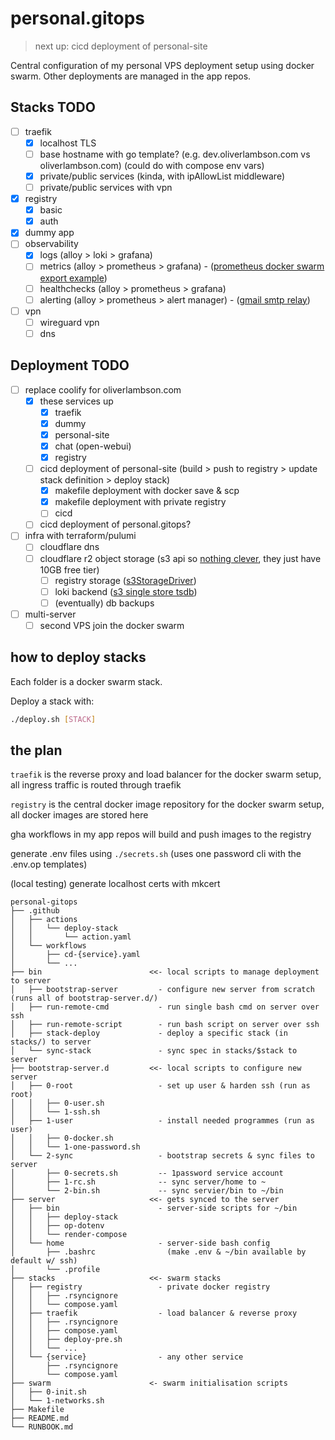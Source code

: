 # personal.gitops

> next up: cicd deployment of personal-site

Central configuration of my personal VPS deployment setup using docker swarm.
Other deployments are managed in the app repos.

## Stacks TODO

- [ ] traefik
  - [x] localhost TLS
  - [ ] base hostname with go template? (e.g. dev.oliverlambson.com vs oliverlambson.com) (could do with compose env vars)
  - [x] private/public services (kinda, with ipAllowList middleware)
  - [ ] private/public services with vpn
- [x] registry
  - [x] basic
  - [x] auth
- [x] dummy app
- [ ] observability
  - [x] logs (alloy > loki > grafana)
  - [ ] metrics (alloy > prometheus > grafana) - ([prometheus docker swarm export example](https://grafana.com/docs/alloy/latest/reference/components/discovery/discovery.dockerswarm/#example))
  - [ ] healthchecks (alloy > prometheus > grafana)
  - [ ] alerting (alloy > prometheus > alert manager) - ([gmail smtp relay](https://apps.google.com/supportwidget/articlehome?hl=en&article_url=https%3A%2F%2Fsupport.google.com%2Fa%2Fanswer%2F176600%3Fhl%3Den&assistant_id=generic-unu&product_context=176600&product_name=UnuFlow&trigger_context=a))
- [ ] vpn
  - [ ] wireguard vpn
  - [ ] dns

## Deployment TODO

- [ ] replace coolify for oliverlambson.com
  - [x] these services up
    - [x] traefik
    - [x] dummy
    - [x] personal-site
    - [x] chat (open-webui)
    - [x] registry
  - [ ] cicd deployment of personal-site (build > push to registry > update stack definition > deploy stack)
    - [x] makefile deployment with docker save & scp
    - [x] makefile deployment with private registry
    - [ ] cicd
  - [ ] cicd deployment of personal.gitops?
- [ ] infra with terraform/pulumi
  - [ ] cloudflare dns
  - [ ] cloudflare r2 object storage (s3 api so [nothing clever](https://grafana.com/docs/loki/latest/configure/storage/#on-premise-deployment-minio-single-store), they just have 10GB free tier)
    - [ ] registry storage ([s3StorageDriver](https://distribution.github.io/distribution/storage-drivers/s3/))
    - [ ] loki backend ([s3 single store tsdb](https://grafana.com/docs/loki/latest/configure/storage/#aws-deployment-s3-single-store))
    - [ ] (eventually) db backups
- [ ] multi-server
  - [ ] second VPS join the docker swarm

## how to deploy stacks

Each folder is a docker swarm stack.

Deploy a stack with:

```sh
./deploy.sh [STACK]
```

## the plan

`traefik` is the reverse proxy and load balancer for the docker swarm setup, all ingress traffic is routed through traefik

`registry` is the central docker image repository for the docker swarm setup, all docker images are stored here

gha workflows in my app repos will build and push images to the registry

generate .env files using `./secrets.sh` (uses one password cli with the .env.op templates)

(local testing) generate localhost certs with mkcert

```
personal-gitops
├── .github
│   ├── actions
│   │   └── deploy-stack
│   │       └── action.yaml
│   └── workflows
│       ├── cd-{service}.yaml
│       └── ...
├── bin                        <<- local scripts to manage deployment to server
│   ├── bootstrap-server         - configure new server from scratch (runs all of bootstrap-server.d/)
│   ├── run-remote-cmd           - run single bash cmd on server over ssh
│   ├── run-remote-script        - run bash script on server over ssh
│   ├── stack-deploy             - deploy a specific stack (in stacks/) to server
│   └── sync-stack               - sync spec in stacks/$stack to server
├── bootstrap-server.d         <<- local scripts to configure new server
│   ├── 0-root                   - set up user & harden ssh (run as root)
│   │   ├── 0-user.sh
│   │   └── 1-ssh.sh
│   ├── 1-user                   - install needed programmes (run as user)
│   │   ├── 0-docker.sh
│   │   └── 1-one-password.sh
│   └── 2-sync                   - bootstrap secrets & sync files to server
│       ├── 0-secrets.sh         -- 1password service account
│       ├── 1-rc.sh              -- sync server/home to ~
│       └── 2-bin.sh             -- sync servier/bin to ~/bin
├── server                     <<- gets synced to the server
│   ├── bin                      - server-side scripts for ~/bin
│   │   ├── deploy-stack
│   │   ├── op-dotenv
│   │   └── render-compose
│   └── home                     - server-side bash config
│       ├── .bashrc                (make .env & ~/bin available by default w/ ssh)
│       └── .profile
├── stacks                     <<- swarm stacks
│   ├── registry                 - private docker registry
│   │   ├── .rsyncignore
│   │   └── compose.yaml
│   ├── traefik                  - load balancer & reverse proxy
│   │   ├── .rsyncignore
│   │   ├── compose.yaml
│   │   ├── deploy-pre.sh
│   │   └── ...
│   └── {service}                - any other service
│       ├── .rsyncignore
│       └── compose.yaml
├── swarm                      <- swarm initialisation scripts
│   ├── 0-init.sh
│   └── 1-networks.sh
├── Makefile
├── README.md
└── RUNBOOK.md
```
